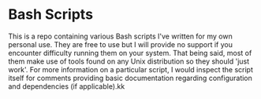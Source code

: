 # Bash Scripts

This is a repo containing various Bash scripts I've written for my own personal use. They are free
to use but I will provide no support if you encounter difficulty running them on your system. That
being said, most of them make use of tools found on any Unix distribution so they should 'just
work'. For more information on a particular script, I would inspect the script itself for comments
providing basic documentation regarding configuration and dependencies (if applicable).kk
